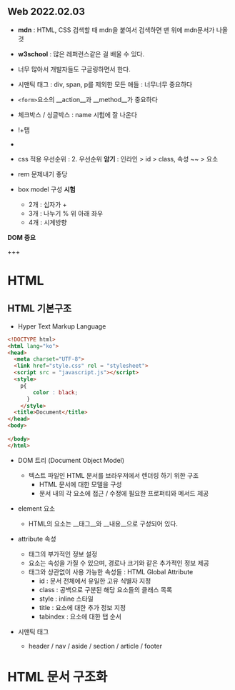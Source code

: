 ## Web 2022.02.03

- __mdn__ : HTML, CSS 검색할 때 mdn을 붙여서 검색하면 맨 위에 mdn문서가 나올 것 

- __w3school__ : 많은 레퍼런스같은 걸 배울 수 있다.
- 너무 많아서 개발자들도 구글링하면서 한다.
- 시맨틱 태그 : div, span,  p를 제외한 모든 애들 : 너무너무 중요하다



- `<form>`요소의 __action__과 __method__가 중요하다
- 체크박스 / 싱글박스 : name 시험에 잘 나온다
- !+탭
- 



- css 적용 우선순위 : 2. 우선순위 __암기__ : 인라인 > id > class, 속성 ~~ > 요소

- rem 문제내기 좋당



- box model 구성 __시험__
  - 2개 : 십자가 +
  - 3개 : 나누기 % 위 아래 좌우
  - 4개 : 시계방향



__DOM 중요__



+++

# HTML

## HTML 기본구조

- Hyper Text Markup Language

```html
<!DOCTYPE html>
<html lang="ko">
<head>
  <meta charset="UTF-8">
  <link href="style.css" rel = "stylesheet">
  <script src = "javascript.js"></script>
  <style>
    p{
        color : black;
      }
    </style>
  <title>Document</title>
</head>
<body>
  
</body>
</html>
```

- DOM 트리 (Document Object Model)
  - 텍스트 파일인 HTML 문서를 브라우저에서 렌더링 하기 위한 구조
    - HTML 문서에 대한 모델을 구성
    - 문서 내의 각 요소에 접근 / 수정에 필요한 프로퍼티와 메서드 제공

- element 요소
  - HTML의 요소는 __태그__와 __내용__으로 구성되어 있다.
- attribute 속성
  - 태그의 부가적인 정보 설정
  - 요소는 속성을 가질 수 있으며, 경로나 크기와 같은 추가적인 정보 제공
  - 태그와 상관없이 사용 가능한 속성들 : HTML Global Attribute
    - id : 문서 전체에서 유일한 고유 식별자 지정
    - class : 공백으로 구분된 해당 요소들의 클래스 목록
    - style : inline 스타일
    - title : 요소에 대한 추가 정보 지정
    - tabindex : 요소에 대한 탭 순서
- 시맨틱 태그
  - header / nav / aside / section / article / footer



# HTML 문서 구조화

